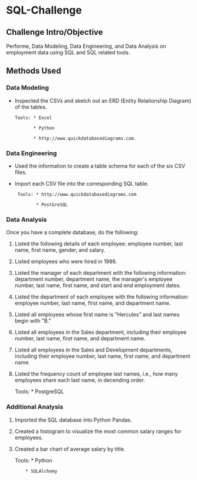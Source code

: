 # SQL-Challenge

## Challenge Intro/Objective
Performe, Data Modeling, Data Engineering, and Data Analysis on employment data using SQL and SQL related tools.

## Methods Used
 ### Data Modeling
  * Inspected the CSVs and sketch out an ERD (Entity Relationship Diagram) of the tables. 
     
     
        Tools: * Excel
     
               * Python
            
               * http://www.quickdatabasediagrams.com.
            
 ### Data Engineering
  * Used the information to create a table schema for each of the six CSV files. 
  * Import each CSV file into the corresponding SQL table.
    
         Tools: * http://www.quickdatabasediagrams.com
    
                * PostGreSQL
 ### Data Analysis
Once you have a complete database, do the following:
  1.	Listed the following details of each employee: employee number, last name, first name, gender, and salary.
  2.	Listed employees who were hired in 1986.
  3.	Listed the manager of each department with the following information: department number, department name, the manager's employee number, last name, first name, and start and end employment dates.
  4.	Listed the department of each employee with the following information: employee number, last name, first name, and department name.
  5.	Listed all employees whose first name is "Hercules" and last names begin with "B."
  6.	Listed all employees in the Sales department, including their employee number, last name, first name, and department name.
  7.	Listed all employees in the Sales and Development departments, including their employee number, last name, first name, and department name.
  8.	Listed the frequency count of employee last names, i.e., how many employees share each last name, in decending order.
      
         Tools: * PostgreSQL
         
  ### Additional Analysis
  1.	Imported the SQL database into Python Pandas. 
  2.	Created a histogram to visualize the most common salary ranges for employees.
  3.	Created a bar chart of average salary by title.
      
         Tools: * Python
      
                * SQLAlchemy

